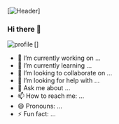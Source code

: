 [![Header](https://www.google.com/url?sa=i&url=https%3A%2F%2Fwww.spletnik.ru%2Fculture%2Fcinema%2F8966-istoriya-betmena.html&psig=AOvVaw2S2wNsAzlLSVmnlhdelZDK&ust=1622568230918000&source=images&cd=vfe&ved=0CAIQjRxqFwoTCKCSou239PACFQAAAAAdAAAAABAD)]
### Hi there 👋
[<img align="left" alt="profile" src="https://www.google.com/search?q=%D0%BF%D0%B8%D0%BA%D0%B0%D1%87%D1%83&sxsrf=ALeKk01h8GIXG3JZbUy8dm5kDS64PDhzPw:1622480006114&source=lnms&tbm=isch&sa=X&ved=2ahUKEwj6-6yDsfTwAhXjl4sKHR1IBBwQ_AUoAXoECAEQAw&biw=2048&bih=1006#imgrc=6oC9J7C0fEWaVM">]
<!--
**skorkin/skorkin** is a ✨ _special_ ✨ repository because its `README.md` (this file) appears on your GitHub profile.

Here are some ideas to get you started:
-->
- 🔭 I’m currently working on ...
- 🌱 I’m currently learning ...
- 👯 I’m looking to collaborate on ...
- 🤔 I’m looking for help with ...
- 💬 Ask me about ...
- 📫 How to reach me: ...
- 😄 Pronouns: ...
- ⚡ Fun fact: ...

